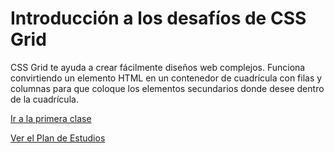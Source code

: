 # Introducción a los desafíos de CSS Grid

CSS Grid te ayuda a crear fácilmente diseños web complejos. Funciona convirtiendo un elemento HTML en un contenedor de cuadrícula con filas y columnas para que coloque los elementos secundarios donde desee dentro de la cuadrícula.

[Ir a la primera clase](#)

[Ver el Plan de Estudios](#)